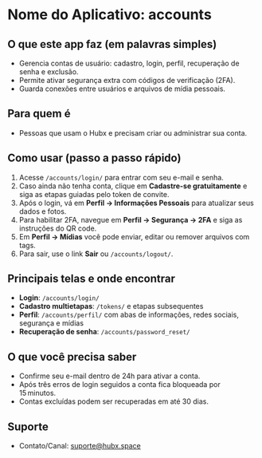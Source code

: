 # Nome do Aplicativo: accounts

## O que este app faz (em palavras simples)
- Gerencia contas de usuário: cadastro, login, perfil, recuperação de senha e exclusão.
- Permite ativar segurança extra com códigos de verificação (2FA).
- Guarda conexões entre usuários e arquivos de mídia pessoais.

## Para quem é
- Pessoas que usam o Hubx e precisam criar ou administrar sua conta.

## Como usar (passo a passo rápido)
1. Acesse `/accounts/login/` para entrar com seu e-mail e senha.
2. Caso ainda não tenha conta, clique em **Cadastre-se gratuitamente** e siga as etapas guiadas pelo token de convite.
3. Após o login, vá em **Perfil → Informações Pessoais** para atualizar seus dados e fotos.
4. Para habilitar 2FA, navegue em **Perfil → Segurança → 2FA** e siga as instruções do QR code.
5. Em **Perfil → Mídias** você pode enviar, editar ou remover arquivos com tags.
6. Para sair, use o link **Sair** ou `/accounts/logout/`.

## Principais telas e onde encontrar
- **Login**: `/accounts/login/`
- **Cadastro multietapas**: `/tokens/` e etapas subsequentes
- **Perfil**: `/accounts/perfil/` com abas de informações, redes sociais, segurança e mídias
- **Recuperação de senha**: `/accounts/password_reset/`

## O que você precisa saber
- Confirme seu e-mail dentro de 24h para ativar a conta.
- Após três erros de login seguidos a conta fica bloqueada por 15 minutos.
- Contas excluídas podem ser recuperadas em até 30 dias.

## Suporte
- Contato/Canal: suporte@hubx.space
